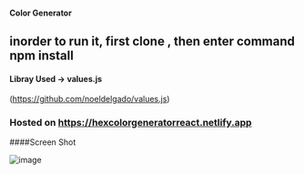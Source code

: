 #### Color Generator

## inorder to run it, first clone , then enter command npm install 

#### Libray Used -> values.js

(https://github.com/noeldelgado/values.js)


### Hosted on  https://hexcolorgeneratorreact.netlify.app

####Screen Shot

![image](https://user-images.githubusercontent.com/97975048/232595917-e65fe4c3-fc1c-4848-8b6b-d2887243b886.png)





